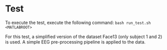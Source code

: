 # Test
To execute the test, execute the following command:
```bash run_test.sh <MATLABROOT>```

For this test, a simplified version of the dataset Face13 (only subject 1 and 2) is used. A simple EEG pre-processing pipeline is applied to the data.
